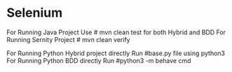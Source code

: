 # Selenium

For Running Java Project Use # mvn clean test for both Hybrid and BDD
For Running Sernity Project # mvn clean verify

For Running Python Hybrid project directly Run #base.py file using python3
For Running Python BDD directly Run #python3 -m behave cmd